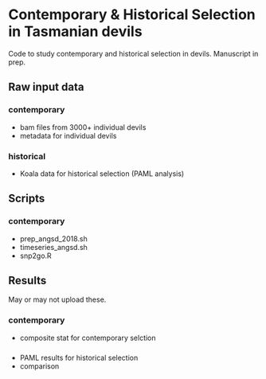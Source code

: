 # Contemporary & Historical Selection in Tasmanian devils
Code to study contemporary and historical selection in devils. Manuscript in prep. 

## Raw input data
### contemporary 
- bam files from 3000+ individual devils 
- metadata for individual devils

### historical
- Koala data for historical selection (PAML analysis)

## Scripts
### contemporary
- prep_angsd_2018.sh
- timeseries_angsd.sh
- snp2go.R

## Results 
May or may not upload these. 
### contemporary 
- composite stat for contemporary selction

### 
- PAML results for historical selection
- comparison

